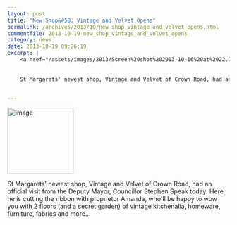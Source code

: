 ```yaml
---
layout: post
title: "New Shop&#58; Vintage and Velvet Opens"
permalink: /archives/2013/10/new_shop_vintage_and_velvet_opens.html
commentfile: 2013-10-19-new_shop_vintage_and_velvet_opens
category: news
date: 2013-10-19 09:26:19
excerpt: |
    <a href="/assets/images/2013/Screen%20shot%202013-10-16%20at%2022.10.08.png"><img src="http://www.mystmargarets.com/Screen%20shot%202013-10-16%20at%2022.10.08.png" alt="image" width="150"  class="photo right" /></a>
    
    
    St Margarets' newest shop, Vintage and Velvet of Crown Road, had an official visit from the Deputy Mayor, Councillor Stephen Speak today. Here he is cutting the ribbon with proprietor Amanda, who'll be happy to wow you with 2 floors (and a secret garden) of vintage kitchenalia, homeware, furniture, fabrics and more...
     

---
```


<a href="/assets/images/2013/Screen%20shot%202013-10-16%20at%2022.10.08.png"><img src="http://www.mystmargarets.com/Screen%20shot%202013-10-16%20at%2022.10.08.png" alt="image" width="150"  class="photo right" /></a>

St Margarets' newest shop, Vintage and Velvet of Crown Road, had an official visit from the Deputy Mayor, Councillor Stephen Speak today. Here he is cutting the ribbon with proprietor Amanda, who'll be happy to wow you with 2 floors (and a secret garden) of vintage kitchenalia, homeware, furniture, fabrics and more...
